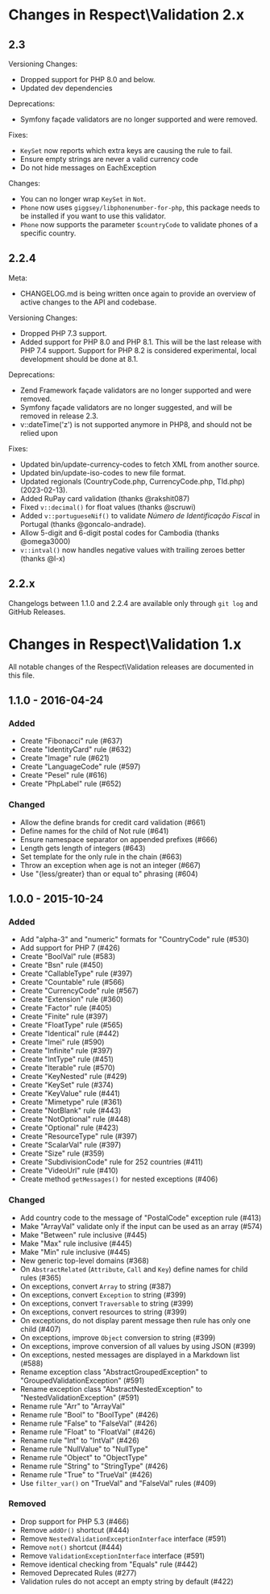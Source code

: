 # Changes in Respect\Validation 2.x

## 2.3

Versioning Changes:

 - Dropped support for PHP 8.0 and below.
 - Updated dev dependencies

Deprecations:

 - Symfony façade validators are no longer supported and were
   removed.

Fixes:

 - `KeySet` now reports which extra keys are causing the rule to fail.
 - Ensure empty strings are never a valid currency code
 - Do not hide messages on EachException

Changes:

 - You can no longer wrap `KeySet` in `Not`.
 - `Phone` now uses `giggsey/libphonenumber-for-php`, this package needs
   to be installed if you want to use this validator.
 - `Phone` now supports the parameter `$countryCode` to validate phones
   of a specific country.

## 2.2.4

Meta:

 - CHANGELOG.md is being written once again to provide an overview
   of active changes to the API and codebase.

Versioning Changes:

 - Dropped PHP 7.3 support. 
 - Added support for PHP 8.0 and PHP 8.1. This will be the
   last release with PHP 7.4 support. Support for PHP 8.2 is considered
   experimental, local development should be done at 8.1.

Deprecations:

 - Zend Framework façade validators are no longer supported and were
   removed.
 - Symfony façade validators are no longer suggested, and will be
   removed in release 2.3.
 - v::dateTime('z') is not supported anymore in PHP8, and should not be relied upon

Fixes:
 - Updated bin/update-currency-codes to fetch XML from another source.
 - Updated bin/update-iso-codes to new file format.
 - Updated regionals (CountryCode.php, CurrencyCode.php, Tld.php) (2023-02-13).
 - Added RuPay card validation (thanks @rakshit087)
 - Fixed `v::decimal()` for float values (thanks @scruwi)
 - Added `v::portugueseNif()` to validate _Número de Identificação Fiscal_ in Portugal (thanks @goncalo-andrade).
 - Allow 5-digit and 6-digit postal codes for Cambodia (thanks @omega3000)
 - `v::intval()` now handles negative values with trailing zeroes better (thanks @l-x)

## 2.2.x

Changelogs between 1.1.0 and 2.2.4 are available only through `git log` and GitHub Releases.

# Changes in Respect\Validation 1.x

All notable changes of the Respect\Validation releases are documented in this file.

## 1.1.0 - 2016-04-24

### Added

- Create "Fibonacci" rule (#637)
- Create "IdentityCard" rule (#632)
- Create "Image" rule (#621)
- Create "LanguageCode" rule (#597)
- Create "Pesel" rule (#616)
- Create "PhpLabel" rule (#652)

### Changed

- Allow the define brands for credit card validation (#661)
- Define names for the child of Not rule (#641)
- Ensure namespace separator on appended prefixes (#666)
- Length gets length of integers (#643)
- Set template for the only rule in the chain (#663)
- Throw an exception when age is not an integer (#667)
- Use "{less/greater} than or equal to" phrasing (#604)

## 1.0.0 - 2015-10-24

### Added

- Add "alpha-3" and "numeric" formats for "CountryCode" rule (#530)
- Add support for PHP 7 (#426)
- Create "BoolVal" rule (#583)
- Create "Bsn" rule (#450)
- Create "CallableType" rule (#397)
- Create "Countable" rule (#566)
- Create "CurrencyCode" rule (#567)
- Create "Extension" rule (#360)
- Create "Factor" rule (#405)
- Create "Finite" rule (#397)
- Create "FloatType" rule (#565)
- Create "Identical" rule (#442)
- Create "Imei" rule (#590)
- Create "Infinite" rule (#397)
- Create "IntType" rule (#451)
- Create "Iterable" rule (#570)
- Create "KeyNested" rule (#429)
- Create "KeySet" rule (#374)
- Create "KeyValue" rule (#441)
- Create "Mimetype" rule (#361)
- Create "NotBlank" rule (#443)
- Create "NotOptional" rule (#448)
- Create "Optional" rule (#423)
- Create "ResourceType" rule (#397)
- Create "ScalarVal" rule (#397)
- Create "Size" rule (#359)
- Create "SubdivisionCode" rule for 252 countries (#411)
- Create "VideoUrl" rule (#410)
- Create method `getMessages()` for nested exceptions (#406)

### Changed

- Add country code to the message of "PostalCode" exception rule (#413)
- Make "ArrayVal" validate only if the input can be used as an array (#574)
- Make "Between" rule inclusive (#445)
- Make "Max" rule inclusive (#445)
- Make "Min" rule inclusive (#445)
- New generic top-level domains (#368)
- On `AbstractRelated` (`Attribute`, `Call` and `Key`) define names for child rules (#365)
- On exceptions, convert `Array` to string (#387)
- On exceptions, convert `Exception` to string (#399)
- On exceptions, convert `Traversable` to string (#399)
- On exceptions, convert resources to string (#399)
- On exceptions, do not display parent message then rule has only one child (#407)
- On exceptions, improve `Object` conversion to string (#399)
- On exceptions, improve conversion of all values by using JSON (#399)
- On exceptions, nested messages are displayed in a Markdown list (#588)
- Rename exception class "AbstractGroupedException" to "GroupedValidationException" (#591)
- Rename exception class "AbstractNestedException" to "NestedValidationException" (#591)
- Rename rule "Arr" to "ArrayVal"
- Rename rule "Bool" to "BoolType" (#426)
- Rename rule "False" to "FalseVal" (#426)
- Rename rule "Float" to "FloatVal" (#426)
- Rename rule "Int" to "IntVal" (#426)
- Rename rule "NullValue" to "NullType"
- Rename rule "Object" to "ObjectType"
- Rename rule "String" to "StringType" (#426)
- Rename rule "True" to "TrueVal" (#426)
- Use `filter_var()` on "TrueVal" and "FalseVal" rules (#409)

### Removed

- Drop support for PHP 5.3 (#466)
- Remove `addOr()` shortcut (#444)
- Remove `NestedValidationExceptionInterface` interface (#591)
- Remove `not()` shortcut (#444)
- Remove `ValidationExceptionInterface` interface (#591)
- Remove identical checking from "Equals" rule (#442)
- Removed Deprecated Rules (#277)
- Validation rules do not accept an empty string by default (#422)
